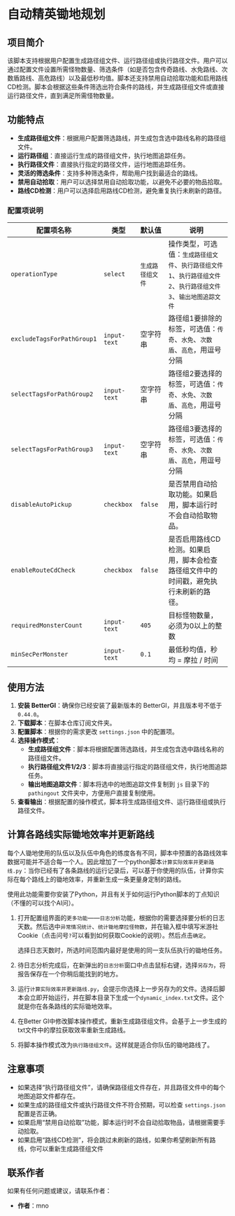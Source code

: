 # 自动精英锄地规划

## 项目简介
该脚本支持根据用户配置生成路径组文件、运行路径组或执行路径文件。用户可以通过配置文件设置所需怪物数量、筛选条件（如是否包含传奇路线、水免路线、次数盾路线、高危路线）以及最低秒均值。脚本还支持禁用自动拾取功能和启用路线CD检测。脚本会根据这些条件筛选出符合条件的路线，并生成路径组文件或直接运行路径文件，直到满足所需怪物数量。

## 功能特点
- **生成路径组文件**：根据用户配置筛选路线，并生成包含选中路线名称的路径组文件。
- **运行路径组**：直接运行生成的路径组文件，执行地图追踪任务。
- **执行路径文件**：直接执行指定的路径文件，运行地图追踪任务。
- **灵活的筛选条件**：支持多种筛选条件，帮助用户找到最适合的路线。
- **禁用自动拾取**：用户可以选择禁用自动拾取功能，以避免不必要的物品拾取。
- **路线CD检测**：用户可以选择启用路线CD检测，避免重复执行未刷新的路径。

### 配置项说明

| 配置项名称               | 类型         | 默认值                     | 说明                                                                 |
|--------------------------|--------------|----------------------------|----------------------------------------------------------------------|
| `operationType`          | `select`     | `生成路径组文件`           | 操作类型，可选值：`生成路径组文件`、`执行路径组文件1`、`执行路径组文件2`、`执行路径组文件3`、`输出地图追踪文件` |
| `excludeTagsForPathGroup1` | `input-text` | 空字符串                   | 路径组1要排除的标签，可选值：`传奇`、`水免`、`次数盾`、`高危`，用逗号分隔 |
| `selectTagsForPathGroup2`  | `input-text` | 空字符串                   | 路径组2要选择的标签，可选值：`传奇`、`水免`、`次数盾`、`高危`，用逗号分隔 |
| `selectTagsForPathGroup3`  | `input-text` | 空字符串                   | 路径组3要选择的标签，可选值：`传奇`、`水免`、`次数盾`、`高危`，用逗号分隔 |
| `disableAutoPickup`       | `checkbox`   | `false`                    | 是否禁用自动拾取功能。如果启用，脚本运行时不会自动拾取物品。          |
| `enableRouteCdCheck`      | `checkbox`   | `false`                    | 是否启用路线CD检测。如果启用，脚本会检查路径组文件中的时间戳，避免执行未刷新的路径。 |
| `requiredMonsterCount`    | `input-text` | `405`                      | 目标怪物数量，必须为0以上的整数                                      |
| `minSecPerMonster`        | `input-text` | `0.1`                      | 最低秒均值，秒均 = 摩拉 / 时间                                       |

## 使用方法
1. **安装 BetterGI**：确保你已经安装了最新版本的 BetterGI，并且版本号不低于 `0.44.0`。
2. **下载脚本**：在脚本仓库订阅文件夹。
3. **配置脚本**：根据你的需求更改 `settings.json` 中的配置项。
4. **选择操作模式**：
   - **生成路径组文件**：脚本将根据配置筛选路线，并生成包含选中路线名称的路径组文件。
   - **执行路径组文件1/2/3**：脚本将直接运行指定的路径组文件，执行地图追踪任务。
   - **输出地图追踪文件**：脚本将选中的地图追踪文件复制到 `js` 目录下的 `pathingout` 文件夹中，方便用户直接复制使用。
5. **查看输出**：根据配置的操作模式，脚本将生成路径组文件、运行路径组或执行路径文件。

## 计算各路线实际锄地效率并更新路线

每个人锄地使用的队伍以及队伍中角色的练度各有不同，脚本中预置的各路线效率数据可能并不适合每一个人。因此增加了一个python脚本`计算实际效率并更新路线.py`：当你已经有了各条路线的运行记录后，可以基于你使用的队伍，计算你实际在每个路线上的锄地效率，并重新生成一条更量身定制的路线。

使用此功能需要你安装了Python，并且有关于如何运行Python脚本的丁点知识（不懂的可以找个AI问）。

1. 打开配置组界面的`更多功能`——`日志分析`功能，根据你的需要选择要分析的日志天数。然后选中`异常情况统计`、`统计锄地摩拉怪物数`，并在输入框中填写米游社Cookie（点击问号`?`可以看到如何获取Cookie的说明）。然后点击`确定`。

   选择日志天数时，所选时间范围内最好是使用的同一支队伍执行的锄地任务。

2. 待日志分析完成后，在新弹出的`日志分析`窗口中点击鼠标右键，选择`另存为`，将报告保存在一个你稍后能找到的地方。
3. 运行`计算实际效率并更新路线.py`，会提示你选择上一步另存为的文件。选择后脚本会立即开始运行，并在脚本目录下生成一个`dynamic_index.txt`文件。这个就是你在各条路线的实际锄地效率。
4. 在Better GI中修改脚本操作模式，重新生成路径组文件。会基于上一步生成的txt文件中的摩拉获取效率重新生成路线。
5. 将脚本操作模式改为`执行路径组文件`。这样就是适合你队伍的锄地路线了。

## 注意事项
- 如果选择“执行路径组文件”，请确保路径组文件存在，并且路径文件中的每个地图追踪文件都存在。
- 如果生成的路径组文件或执行路径文件不符合预期，可以检查 `settings.json` 配置是否正确。
- 如果启用“禁用自动拾取”功能，脚本运行时不会自动拾取物品，请根据需要手动拾取。
- 如果启用“路线CD检测”，将会跳过未刷新的路线，如果你希望刷新所有路线，你可以重新生成路径组文件

## 联系作者
如果有任何问题或建议，请联系作者：
- **作者**：mno
